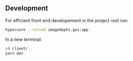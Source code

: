 ## Development
For efficient front end developement in the project root run:

   ```bash
   hypercorn --reload imagedephi.gui:app
   ```

In a new terminal:

```bash
cd client/
yarn dev
```
